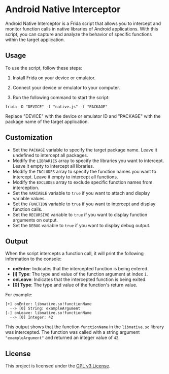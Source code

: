 # Android Native Interceptor

Android Native Interceptor is a Frida script that allows you to intercept and monitor function calls in native libraries
of Android applications. With this script, you can capture and analyze the behavior of specific functions within the
target application.

## Usage

To use the script, follow these steps:

1. Install Frida on your device or emulator.

2. Connect your device or emulator to your computer.

3. Run the following command to start the script:

````shell
frida -D "DEVICE" -l "native.js" -f "PACKAGE"
````

Replace "DEVICE" with the device or emulator ID and "PACKAGE" with the package name of the target application.

## Customization

- Set the `PACKAGE` variable to specify the target package name. Leave it undefined to intercept all packages.
- Modify the `LIBRARIES` array to specify the libraries you want to intercept. Leave it empty to intercept all
  libraries.
- Modify the `INCLUDES` array to specify the function names you want to intercept. Leave it empty to intercept all
  functions.
- Modify the `EXCLUDES` array to exclude specific function names from interception.
- Set the `VARIABLE` variable to `true` if you want to attach and display variable values.
- Set the `FUNCTION` variable to `true` if you want to intercept and display function calls.
- Set the `RECURSIVE` variable to `true` if you want to display function arguments on output.
- Set the `DEBUG` variable to `true` if you want to display debug output.

## Output

When the script intercepts a function call, it will print the following information to the console:

- **onEnter**: Indicates that the intercepted function is being entered.
- **[i] Type**: The type and value of the function argument at index `i`.
- **onLeave**: Indicates that the intercepted function is being exited.
- **[0] Type**: The type and value of the function's return value.

For example:

````shell
[+] onEnter: libnative.so!functionName
  --> [0] String: exampleArgument
[-] onLeave: libnative.so!functionName
  --> [0] Integer: 42
````

This output shows that the function `functionName` in the `libnative.so` library was intercepted. The function was
called with a string argument `"exampleArgument"` and returned an integer value of `42`.

## License

This project is licensed under the [GPL v3 License](https://github.com/hyugogirubato/Frida-CodeShare/blob/main/LICENSE).
